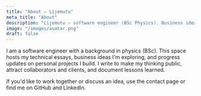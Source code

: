 ```yaml
---
title: "About — Lijemutu"
meta_title: "About"
description: "Lijemutu — software engineer (BSc Physics). Business ideas, technical articles, and personal projects."
image: "/images/avatar.png"
draft: false
---
```


I am a software engineer with a background in physics (BSc). This space hosts my technical essays, business ideas I'm exploring, and progress updates on personal projects I build. I write to make my thinking public, attract collaborators and clients, and document lessons learned.

If you'd like to work together or discuss an idea, use the contact page or find me on GitHub and LinkedIn.
